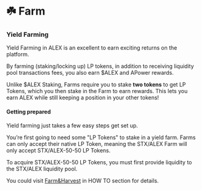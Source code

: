 # ☘️ Farm

### Yield Farming

Yield Farming in ALEX is an excellent to earn exciting returns on the platform.

By farming (staking/locking up) LP tokens, in addition to receiving liquidity pool transactions fees, you also earn $ALEX and APower rewards.

Unlike $ALEX Staking, Farms require you to stake **two tokens** to get LP Tokens, which you then stake in the Farm to earn rewards. This lets you earn ALEX while still keeping a position in your other tokens!

#### Getting prepared

Yield farming just takes a few easy steps get set up.

You’re first going to need some "LP Tokens" to stake in a yield farm. Farms can only accept their native LP Token, meaning the STX/ALEX Farm will only accept STX/ALEX-50-50 LP Tokens.

To acquire STX/ALEX-50-50 LP Tokens, you must first provide liquidity to the STX/ALEX liquidity pool.

You could visit [Farm\&Harvest](../../how-to/farm-and-harvest.md) in HOW TO section for details.

